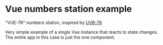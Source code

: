 # Vue numbers station example

"VUE-76" numbers station, inspired by [UVB-76](https://en.wikipedia.org/wiki/UVB-76)

Very simple example of a single Vue instance that reacts to state changes.
The entire app in this case is just the one component.
